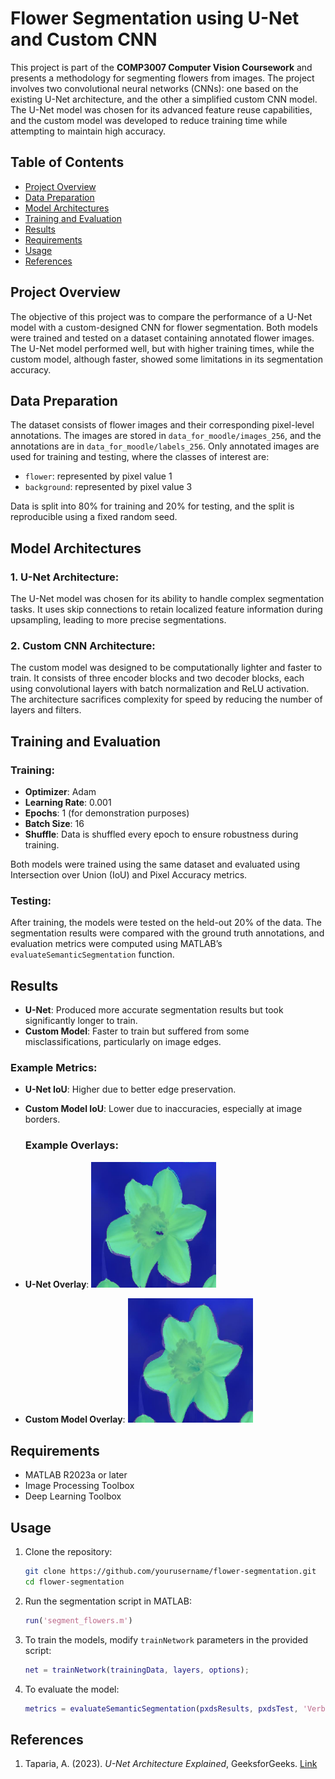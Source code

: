 
# Flower Segmentation using U-Net and Custom CNN

This project is part of the **COMP3007 Computer Vision Coursework** and presents a methodology for segmenting flowers from images. The project involves two convolutional neural networks (CNNs): one based on the existing U-Net architecture, and the other a simplified custom CNN model. The U-Net model was chosen for its advanced feature reuse capabilities, and the custom model was developed to reduce training time while attempting to maintain high accuracy.

## Table of Contents
- [Project Overview](#project-overview)
- [Data Preparation](#data-preparation)
- [Model Architectures](#model-architectures)
- [Training and Evaluation](#training-and-evaluation)
- [Results](#results)
- [Requirements](#requirements)
- [Usage](#usage)
- [References](#references)

## Project Overview

The objective of this project was to compare the performance of a U-Net model with a custom-designed CNN for flower segmentation. Both models were trained and tested on a dataset containing annotated flower images. The U-Net model performed well, but with higher training times, while the custom model, although faster, showed some limitations in its segmentation accuracy.

## Data Preparation

The dataset consists of flower images and their corresponding pixel-level annotations. The images are stored in `data_for_moodle/images_256`, and the annotations are in `data_for_moodle/labels_256`. Only annotated images are used for training and testing, where the classes of interest are:
- `flower`: represented by pixel value 1
- `background`: represented by pixel value 3

Data is split into 80% for training and 20% for testing, and the split is reproducible using a fixed random seed.

## Model Architectures

### 1. **U-Net Architecture**:
The U-Net model was chosen for its ability to handle complex segmentation tasks. It uses skip connections to retain localized feature information during upsampling, leading to more precise segmentations.

### 2. **Custom CNN Architecture**:
The custom model was designed to be computationally lighter and faster to train. It consists of three encoder blocks and two decoder blocks, each using convolutional layers with batch normalization and ReLU activation. The architecture sacrifices complexity for speed by reducing the number of layers and filters.

## Training and Evaluation

### Training:
- **Optimizer**: Adam
- **Learning Rate**: 0.001
- **Epochs**: 1 (for demonstration purposes)
- **Batch Size**: 16
- **Shuffle**: Data is shuffled every epoch to ensure robustness during training.

Both models were trained using the same dataset and evaluated using Intersection over Union (IoU) and Pixel Accuracy metrics.

### Testing:
After training, the models were tested on the held-out 20% of the data. The segmentation results were compared with the ground truth annotations, and evaluation metrics were computed using MATLAB’s `evaluateSemanticSegmentation` function.

## Results

- **U-Net**: Produced more accurate segmentation results but took significantly longer to train.
- **Custom Model**: Faster to train but suffered from some misclassifications, particularly on image edges.

### Example Metrics:
- **U-Net IoU**: Higher due to better edge preservation.
- **Custom Model IoU**: Lower due to inaccuracies, especially at image borders.


  ### Example Overlays:
- **U-Net Overlay**:
  <img src="U-net_model_overlay.png" alt="U-Net Overlay" width="200"/>
  
- **Custom Model Overlay**:
  <img src="Custom_model_overlay.png" alt="Custom Model Overlay" width="200"/>

## Requirements

- MATLAB R2023a or later
- Image Processing Toolbox
- Deep Learning Toolbox

## Usage

1. Clone the repository:
   ```bash
   git clone https://github.com/yourusername/flower-segmentation.git
   cd flower-segmentation
   ```

2. Run the segmentation script in MATLAB:
   ```matlab
   run('segment_flowers.m')
   ```

3. To train the models, modify `trainNetwork` parameters in the provided script:
   ```matlab
   net = trainNetwork(trainingData, layers, options);
   ```

4. To evaluate the model:
   ```matlab
   metrics = evaluateSemanticSegmentation(pxdsResults, pxdsTest, 'Verbose', true);
   ```

## References

1. Taparia, A. (2023). *U-Net Architecture Explained*, GeeksforGeeks. [Link](https://www.geeksforgeeks.org/u-net-architecture-explained/)
